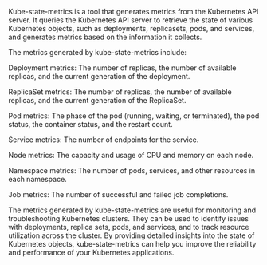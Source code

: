 
Kube-state-metrics is a tool that generates metrics from the Kubernetes API server. It queries the Kubernetes API server to retrieve the state of various Kubernetes objects, such as deployments, replicasets, pods, and services, and generates metrics based on the information it collects.

The metrics generated by kube-state-metrics include:

Deployment metrics: The number of replicas, the number of available replicas, and the current generation of the deployment.

ReplicaSet metrics: The number of replicas, the number of available replicas, and the current generation of the ReplicaSet.

Pod metrics: The phase of the pod (running, waiting, or terminated), the pod status, the container status, and the restart count.

Service metrics: The number of endpoints for the service.

Node metrics: The capacity and usage of CPU and memory on each node.

Namespace metrics: The number of pods, services, and other resources in each namespace.

Job metrics: The number of successful and failed job completions.

The metrics generated by kube-state-metrics are useful for monitoring and troubleshooting Kubernetes clusters. They can be used to identify issues with deployments, replica sets, pods, and services, and to track resource utilization across the cluster. By providing detailed insights into the state of Kubernetes objects, kube-state-metrics can help you improve the reliability and performance of your Kubernetes applications.